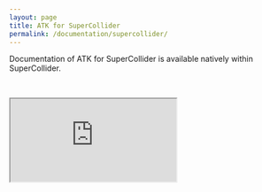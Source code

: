 ```yaml
---
layout: page
title: ATK for SuperCollider
permalink: /documentation/supercollider/
---
```


<p class="lead">Documentation of ATK for SuperCollider is available natively within SuperCollider.</p>

&nbsp;

<div class="embed-responsive embed-responsive-4by3 embed-sc3-documentation">
    <iframe class="embed-responsive-item" src="http://doc.sccode.org/Guides/Intro-to-the-ATK.html">http://doc.sccode.org/Guides/Intro-to-the-ATK.html</iframe>
</div>
